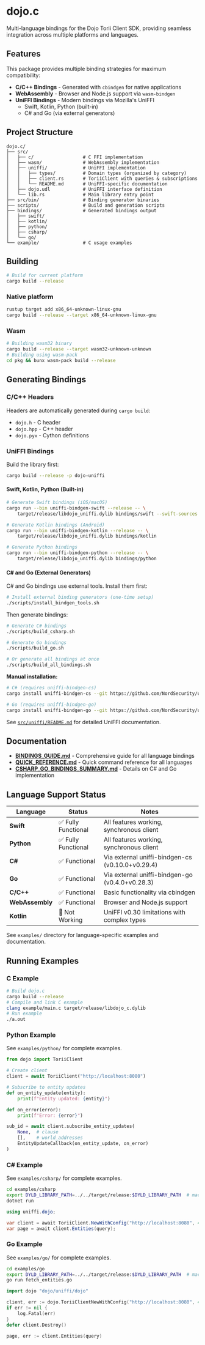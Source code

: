# dojo.c

Multi-language bindings for the Dojo Torii Client SDK, providing seamless integration across multiple platforms and languages.

## Features

This package provides multiple binding strategies for maximum compatibility:

- **C/C++ Bindings** - Generated with `cbindgen` for native applications
- **WebAssembly** - Browser and Node.js support via `wasm-bindgen`
- **UniFFI Bindings** - Modern bindings via Mozilla's UniFFI
  - Swift, Kotlin, Python (built-in)
  - C# and Go (via external generators)

## Project Structure

```
dojo.c/
├── src/
│   ├── c/                  # C FFI implementation
│   ├── wasm/               # WebAssembly implementation
│   ├── uniffi/             # UniFFI implementation
│   │   ├── types/          # Domain types (organized by category)
│   │   ├── client.rs       # ToriiClient with queries & subscriptions
│   │   └── README.md       # UniFFI-specific documentation
│   ├── dojo.udl            # UniFFI interface definition
│   └── lib.rs              # Main library entry point
├── src/bin/                # Binding generator binaries
├── scripts/                # Build and generation scripts
├── bindings/               # Generated bindings output
│   ├── swift/
│   ├── kotlin/
│   ├── python/
│   ├── csharp/
│   └── go/
└── example/                # C usage examples
```

## Building

```bash
# Build for current platform
cargo build --release
```

### Native platform

```bash
rustup target add x86_64-unknown-linux-gnu
cargo build --release --target x86_64-unknown-linux-gnu
```

### Wasm

```bash
# Building wasm32 binary
cargo build --release --target wasm32-unknown-unknown
# Building using wasm-pack
cd pkg && bunx wasm-pack build --release
```

## Generating Bindings

### C/C++ Headers

Headers are automatically generated during `cargo build`:
- `dojo.h` - C header
- `dojo.hpp` - C++ header  
- `dojo.pyx` - Cython definitions

### UniFFI Bindings

Build the library first:
```bash
cargo build --release -p dojo-uniffi
```

#### Swift, Kotlin, Python (Built-in)

```bash
# Generate Swift bindings (iOS/macOS)
cargo run --bin uniffi-bindgen-swift --release -- \
    target/release/libdojo_uniffi.dylib bindings/swift --swift-sources

# Generate Kotlin bindings (Android)
cargo run --bin uniffi-bindgen-kotlin --release -- \
    target/release/libdojo_uniffi.dylib bindings/kotlin

# Generate Python bindings
cargo run --bin uniffi-bindgen-python --release -- \
    target/release/libdojo_uniffi.dylib bindings/python
```

#### C# and Go (External Generators)

C# and Go bindings use external tools. Install them first:

```bash
# Install external binding generators (one-time setup)
./scripts/install_bindgen_tools.sh
```

Then generate bindings:

```bash
# Generate C# bindings
./scripts/build_csharp.sh

# Generate Go bindings
./scripts/build_go.sh

# Or generate all bindings at once
./scripts/build_all_bindings.sh
```

**Manual installation:**

```bash
# C# (requires uniffi-bindgen-cs)
cargo install uniffi-bindgen-cs --git https://github.com/NordSecurity/uniffi-bindgen-cs --tag v0.10.0+v0.29.4

# Go (requires uniffi-bindgen-go)
cargo install uniffi-bindgen-go --git https://github.com/NordSecurity/uniffi-bindgen-go --tag v0.4.0+v0.28.3
```

See [`src/uniffi/README.md`](src/uniffi/README.md) for detailed UniFFI documentation.

## Documentation

- **[BINDINGS_GUIDE.md](BINDINGS_GUIDE.md)** - Comprehensive guide for all language bindings
- **[QUICK_REFERENCE.md](QUICK_REFERENCE.md)** - Quick command reference for all languages
- **[CSHARP_GO_BINDINGS_SUMMARY.md](CSHARP_GO_BINDINGS_SUMMARY.md)** - Details on C# and Go implementation

## Language Support Status

| Language | Status | Notes |
|----------|--------|-------|
| **Swift** | ✅ Fully Functional | All features working, synchronous client |
| **Python** | ✅ Fully Functional | All features working, synchronous client |
| **C#** | ✅ Functional | Via external uniffi-bindgen-cs (v0.10.0+v0.29.4) |
| **Go** | ✅ Functional | Via external uniffi-bindgen-go (v0.4.0+v0.28.3) |
| **C/C++** | ✅ Functional | Basic functionality via cbindgen |
| **WebAssembly** | ✅ Functional | Browser and Node.js support |
| **Kotlin** | 🚧 Not Working | UniFFI v0.30 limitations with complex types |

See `examples/` directory for language-specific examples and documentation.

## Running Examples

### C Example

```bash
# Build dojo.c
cargo build --release
# Compile and link C example
clang example/main.c target/release/libdojo_c.dylib
# Run example
./a.out
```

### Python Example

See `examples/python/` for complete examples.

```python
from dojo import ToriiClient

# Create client
client = await ToriiClient("http://localhost:8080")

# Subscribe to entity updates
def on_entity_update(entity):
    print(f"Entity updated: {entity}")

def on_error(error):
    print(f"Error: {error}")

sub_id = await client.subscribe_entity_updates(
    None,  # clause
    [],    # world_addresses
    EntityUpdateCallback(on_entity_update, on_error)
)
```

### C# Example

See `examples/csharp/` for complete examples.

```bash
cd examples/csharp
export DYLD_LIBRARY_PATH=../../target/release:$DYLD_LIBRARY_PATH  # macOS
dotnet run
```

```csharp
using uniffi.dojo;

var client = await ToriiClient.NewWithConfig("http://localhost:8080", 4 * 1024 * 1024);
var page = await client.Entities(query);
```

### Go Example

See `examples/go/` for complete examples.

```bash
cd examples/go
export DYLD_LIBRARY_PATH=../../target/release:$DYLD_LIBRARY_PATH  # macOS
go run fetch_entities.go
```

```go
import dojo "dojo/uniffi/dojo"

client, err := dojo.ToriiClientNewWithConfig("http://localhost:8080", 4*1024*1024)
if err != nil {
    log.Fatal(err)
}
defer client.Destroy()

page, err := client.Entities(query)
```
